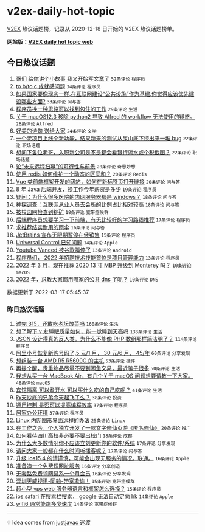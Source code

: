 # v2ex-daily-hot-topic

[V2EX](https://www.v2ex.com/) 热议话题榜，记录从 2020-12-18 日开始的 V2EX 热议话题榜单。

**网站版：[V2EX daily hot topic web](https://boojack.github.io/v2ex-daily-hot-topic-web/)**

## 今日热议话题

<!-- TODAY BEGIN -->

1. [哥们 给你讲个小故事 我又开始写文章了](https://www.v2ex.com/t/840926) `52条评论` `程序员`
1. [to b/to c 成就感问题](https://www.v2ex.com/t/840921) `34条评论` `程序员`
1. [如果国家要像现实一样,在互联网建设“公共设施”作为基建,你觉得应该优先建设哪些方面?](https://www.v2ex.com/t/840954) `33条评论` `问与答`
1. [程序员换一种思路可以找到包住的工作](https://www.v2ex.com/t/840960) `29条评论` `生活`
1. [关于 macOS12.3 移除 python2 导致 Alfred 的 workflow 无法使用的疑惑。](https://www.v2ex.com/t/840939) `28条评论` `Alfred`
1. [好美的诗句 送给大家](https://www.v2ex.com/t/840950) `24条评论` `文学`
1. [一个老项目上线个新功能，结果新来的测试从屎山底下挖出来一堆 bug](https://www.v2ex.com/t/840955) `22条评论` `职场话题`
1. [想问下各位老哥，入职新公司是不是都会看银行流水或个税截图？](https://www.v2ex.com/t/840920) `22条评论` `职场话题`
1. [论“未来远程扫墓”的可行性与前景](https://www.v2ex.com/t/840957) `20条评论` `奇思妙想`
1. [使用 redis 如何维护一个动态的区间和？](https://www.v2ex.com/t/840956) `20条评论` `Redis`
1. [Vue 类前端框架开发的网站，如何在新标签页打开链接](https://www.v2ex.com/t/840945) `20条评论` `问与答`
1. [8 年 Java 后端开发，换工作今年薪资是多少](https://www.v2ex.com/t/840943) `19条评论` `程序员`
1. [疑问：为什么很多医院的内网服务器都是 windows？](https://www.v2ex.com/t/840965) `18条评论` `问与答`
1. [神探调查：互联网从业人员去会所的比例占比相对较高](https://www.v2ex.com/t/840929) `18条评论` `问与答`
1. [被校园网检查到挖矿](https://www.v2ex.com/t/840925) `18条评论` `宽带症候群`
1. [后端程序员想要学习一下前端，有无比较好的学习路线推荐](https://www.v2ex.com/t/840973) `17条评论` `程序员`
1. [求推荐结实耐用的雨伞](https://www.v2ex.com/t/840942) `16条评论` `问与答`
1. [JetBrains 宣布无限期暂停在俄销售](https://www.v2ex.com/t/840986) `15条评论` `程序员`
1. [Universal Control 已知问题](https://www.v2ex.com/t/840932) `14条评论` `Apple`
1. [Youtube Vanced 被谷歌叫停了](https://www.v2ex.com/t/840970) `13条评论` `Android`
1. [程序员们， 2022 年招聘技术技能首位是项目管理能力](https://www.v2ex.com/t/840924) `13条评论` `程序员`
1. [2022 年 3 月，现在推荐 2020 13 寸 MBP 升级到 Monterey 吗？](https://www.v2ex.com/t/840940) `10条评论` `macOS`
1. [2022 年，求教大家都用哪家的公共 dns 了呢？](https://www.v2ex.com/t/840916) `10条评论` `DNS`

数据更新于 2022-03-17 05:45:37

<!-- TODAY END -->

### 昨日热议话题

<!-- YESTERDAY BEGIN -->

1. [过完 315，还敢吃老坛酸菜吗](https://www.v2ex.com/t/840697) `160条评论` `生活`
1. [想了解下 v 友睡眠质量如何，能一觉睡到天亮吗](https://www.v2ex.com/t/840652) `133条评论` `生活`
1. [JSON 设计得真的反人类，为什么不能像 PHP 数组那样简洁明了？](https://www.v2ex.com/t/840707) `114条评论` `程序员`
1. [阿里小号恢复新购号码了,5 元/1 月， 30 元/6 月， 45/年](https://www.v2ex.com/t/840722) `60条评论` `分享发现`
1. [想组装一台 AMD R5 R5600G 的主机](https://www.v2ex.com/t/840651) `53条评论` `硬件`
1. [再提个醒，贵重物品尽量不要到闲鱼交易，最近骗子很多](https://www.v2ex.com/t/840726) `50条评论` `生活`
1. [我想从买一台 MacBook Air，有几个关于 macOS 问题想要请教一下大家。](https://www.v2ex.com/t/840648) `48条评论` `macOS`
1. [宾馆隔离 可以煮开水 可以买什么吃的自己吃呢？](https://www.v2ex.com/t/840863) `41条评论` `生活`
1. [昨天抄底的兄弟今天起飞了么？](https://www.v2ex.com/t/840757) `38条评论` `投资`
1. [通用控制 是否可以提高编程效率](https://www.v2ex.com/t/840704) `37条评论` `程序员`
1. [居家办公环境](https://www.v2ex.com/t/840732) `37条评论` `程序员`
1. [Linux 内网图形界面远程的办法](https://www.v2ex.com/t/840837) `25条评论` `Linux`
1. [在工作之余，个人独立开发了一款文字修仙页游《匿名修仙》](https://www.v2ex.com/t/840658) `20条评论` `推广`
1. [如何看待四川高校非必要不要出校门](https://www.v2ex.com/t/840886) `18条评论` `成都`
1. [为什么大多数情况你不应该立刻更新你的软件/系统](https://www.v2ex.com/t/840859) `17条评论` `分享发现`
1. [请问大家一般都在什么时间听播客呢？](https://www.v2ex.com/t/840681) `17条评论` `问与答`
1. [升级 ios15.4 的请谨慎，可能会出现无服务的情况。联通。](https://www.v2ex.com/t/840730) `16条评论` `Apple`
1. [准备造一个免费短网址服务](https://www.v2ex.com/t/840685) `16条评论` `分享创造`
1. [无套路免费领网易系一个月会员](https://www.v2ex.com/t/840675) `16条评论` `分享发现`
1. [深圳天威视讯-同轴-带宽欺诈！](https://www.v2ex.com/t/840873) `15条评论` `宽带症候群`
1. [超小型 vps web 服务器语言和框架怎么选择？](https://www.v2ex.com/t/840834) `15条评论` `程序员`
1. [ios safari 在搜索栏搜索， google 无法自动定向 hk](https://www.v2ex.com/t/840858) `14条评论` `Apple`
1. [wifi6 通常能跑多少速度](https://www.v2ex.com/t/840831) `14条评论` `宽带症候群`

<!-- YESTERDAY END -->

---

💡 Idea comes from [justjavac 迷渡](https://github.com/justjavac/)
